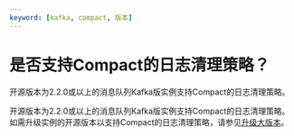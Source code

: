 ```yaml
---
keyword: [kafka, compact, 版本]
---
```


# 是否支持Compact的日志清理策略？

开源版本为2.2.0或以上的消息队列Kafka版实例支持Compact的日志清理策略。

开源版本为2.2.0或以上的消息队列Kafka版实例支持Compact的日志清理策略。如需升级实例的开源版本以支持Compact的日志清理策略，请参见[升级大版本](/intl.zh-CN/用户指南/实例/升级实例版本.md)。

